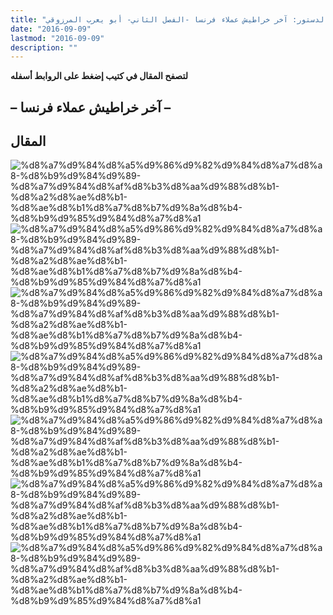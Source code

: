 ```yaml
---
title: "الإنقلاب على الدستور: آخر خراطيش عملاء فرنسا -الفصل الثاني- أبو يعرب المرزوقي"
date: "2016-09-09"
lastmod: "2016-09-09"
description: ""
---
```

**لتصفح المقال في كتيب إضغط على الروابط أسفله**

## **– آخر خراطيش عملاء فرنسا –**

## المقال

![%d8%a7%d9%84%d8%a5%d9%86%d9%82%d9%84%d8%a7%d8%a8-%d8%b9%d9%84%d9%89-%d8%a7%d9%84%d8%af%d8%b3%d8%aa%d9%88%d8%b1-%d8%a2%d8%ae%d8%b1-%d8%ae%d8%b1%d8%a7%d8%b7%d9%8a%d8%b4-%d8%b9%d9%85%d9%84%d8%a7%d8%a1](https://abouyaarebmarzouki.wordpress.com/wp-content/uploads/2016/09/d8a7d984d8a5d986d982d984d8a7d8a8-d8b9d984d989-d8a7d984d8afd8b3d8aad988d8b1-d8a2d8aed8b1-d8aed8b1d8a7d8b7d98ad8b4-d8b9d985d984d8a7d8a119.png?w=648) ![%d8%a7%d9%84%d8%a5%d9%86%d9%82%d9%84%d8%a7%d8%a8-%d8%b9%d9%84%d9%89-%d8%a7%d9%84%d8%af%d8%b3%d8%aa%d9%88%d8%b1-%d8%a2%d8%ae%d8%b1-%d8%ae%d8%b1%d8%a7%d8%b7%d9%8a%d8%b4-%d8%b9%d9%85%d9%84%d8%a7%d8%a1](https://abouyaarebmarzouki.wordpress.com/wp-content/uploads/2016/09/d8a7d984d8a5d986d982d984d8a7d8a8-d8b9d984d989-d8a7d984d8afd8b3d8aad988d8b1-d8a2d8aed8b1-d8aed8b1d8a7d8b7d98ad8b4-d8b9d985d984d8a7d8a120.png?w=648) ![%d8%a7%d9%84%d8%a5%d9%86%d9%82%d9%84%d8%a7%d8%a8-%d8%b9%d9%84%d9%89-%d8%a7%d9%84%d8%af%d8%b3%d8%aa%d9%88%d8%b1-%d8%a2%d8%ae%d8%b1-%d8%ae%d8%b1%d8%a7%d8%b7%d9%8a%d8%b4-%d8%b9%d9%85%d9%84%d8%a7%d8%a1](https://abouyaarebmarzouki.wordpress.com/wp-content/uploads/2016/09/d8a7d984d8a5d986d982d984d8a7d8a8-d8b9d984d989-d8a7d984d8afd8b3d8aad988d8b1-d8a2d8aed8b1-d8aed8b1d8a7d8b7d98ad8b4-d8b9d985d984d8a7d8a121.png?w=648) ![%d8%a7%d9%84%d8%a5%d9%86%d9%82%d9%84%d8%a7%d8%a8-%d8%b9%d9%84%d9%89-%d8%a7%d9%84%d8%af%d8%b3%d8%aa%d9%88%d8%b1-%d8%a2%d8%ae%d8%b1-%d8%ae%d8%b1%d8%a7%d8%b7%d9%8a%d8%b4-%d8%b9%d9%85%d9%84%d8%a7%d8%a1](https://abouyaarebmarzouki.wordpress.com/wp-content/uploads/2016/09/d8a7d984d8a5d986d982d984d8a7d8a8-d8b9d984d989-d8a7d984d8afd8b3d8aad988d8b1-d8a2d8aed8b1-d8aed8b1d8a7d8b7d98ad8b4-d8b9d985d984d8a7d8a122.png?w=648) ![%d8%a7%d9%84%d8%a5%d9%86%d9%82%d9%84%d8%a7%d8%a8-%d8%b9%d9%84%d9%89-%d8%a7%d9%84%d8%af%d8%b3%d8%aa%d9%88%d8%b1-%d8%a2%d8%ae%d8%b1-%d8%ae%d8%b1%d8%a7%d8%b7%d9%8a%d8%b4-%d8%b9%d9%85%d9%84%d8%a7%d8%a1](https://abouyaarebmarzouki.wordpress.com/wp-content/uploads/2016/09/d8a7d984d8a5d986d982d984d8a7d8a8-d8b9d984d989-d8a7d984d8afd8b3d8aad988d8b1-d8a2d8aed8b1-d8aed8b1d8a7d8b7d98ad8b4-d8b9d985d984d8a7d8a123.png?w=648) ![%d8%a7%d9%84%d8%a5%d9%86%d9%82%d9%84%d8%a7%d8%a8-%d8%b9%d9%84%d9%89-%d8%a7%d9%84%d8%af%d8%b3%d8%aa%d9%88%d8%b1-%d8%a2%d8%ae%d8%b1-%d8%ae%d8%b1%d8%a7%d8%b7%d9%8a%d8%b4-%d8%b9%d9%85%d9%84%d8%a7%d8%a1](https://abouyaarebmarzouki.wordpress.com/wp-content/uploads/2016/09/d8a7d984d8a5d986d982d984d8a7d8a8-d8b9d984d989-d8a7d984d8afd8b3d8aad988d8b1-d8a2d8aed8b1-d8aed8b1d8a7d8b7d98ad8b4-d8b9d985d984d8a7d8a124.png?w=648) ![%d8%a7%d9%84%d8%a5%d9%86%d9%82%d9%84%d8%a7%d8%a8-%d8%b9%d9%84%d9%89-%d8%a7%d9%84%d8%af%d8%b3%d8%aa%d9%88%d8%b1-%d8%a2%d8%ae%d8%b1-%d8%ae%d8%b1%d8%a7%d8%b7%d9%8a%d8%b4-%d8%b9%d9%85%d9%84%d8%a7%d8%a1](https://abouyaarebmarzouki.wordpress.com/wp-content/uploads/2016/09/d8a7d984d8a5d986d982d984d8a7d8a8-d8b9d984d989-d8a7d984d8afd8b3d8aad988d8b1-d8a2d8aed8b1-d8aed8b1d8a7d8b7d98ad8b4-d8b9d985d984d8a7d8a125.png?w=648)

###